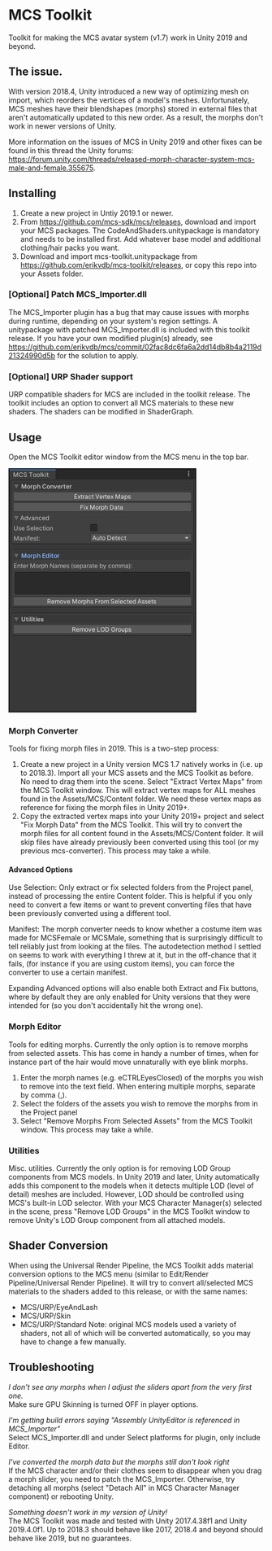 # MCS Toolkit
Toolkit for making the MCS avatar system (v1.7) work in Unity 2019 and beyond.

## The issue.
With version 2018.4, Unity introduced a new way of optimizing mesh on import, which reorders the vertices of a model's meshes. Unfortunately, MCS meshes have their blendshapes (morphs) stored in external files that aren't automatically updated to this new order. As a result, the morphs don't work in newer versions of Unity.

More information on the issues of MCS in Unity 2019 and other fixes can be found in this thread the Unity forums: <https://forum.unity.com/threads/released-morph-character-system-mcs-male-and-female.355675>.

## Installing 
1. Create a new project in Untiy 2019.1 or newer.
2. From <https://github.com/mcs-sdk/mcs/releases>, download and import your MCS packages. The CodeAndShaders.unitypackage is mandatory and needs to be installed first. Add whatever base model and additional clothing/hair packs you want.
3. Download and import mcs-toolkit.unitypackage from <https://github.com/erikvdb/mcs-toolkit/releases>, or copy this repo into your Assets folder.

### [Optional] Patch MCS_Importer.dll
The MCS_Importer plugin has a bug that may cause issues with morphs during runtime, depending on your system's region settings. A unitypackage with patched MCS_Importer.dll is included with this toolkit release. If you have your own modified plugin(s) already, see <https://github.com/erikvdb/mcs/commit/02fac8dc6fa6a2dd14db8b4a2119d21324990d5b> for the solution to apply.

### [Optional] URP Shader support
URP compatible shaders for MCS are included in the toolkit release. The toolkit includes an option to convert all MCS materials to these new shaders. The shaders can be modified in ShaderGraph.

## Usage
Open the MCS Toolkit editor window from the MCS menu in the top bar.

![MCS Toolkit Editor Window](mcs-toolkit-editor.jpg)

### Morph Converter
Tools for fixing morph files in 2019. This is a two-step process:
1. Create a new project in a Unity version MCS 1.7 natively works in (i.e. up to 2018.3). Import all your MCS assets and the MCS Toolkit as before. No need to drag them into the scene. Select "Extract Vertex Maps" from the MCS Toolkit window. This will extract vertex maps for ALL meshes found in the Assets/MCS/Content folder. We need these vertex maps as reference for fixing the morph files in Unity 2019+. 
2. Copy the extracted vertex maps into your Unity 2019+ project and select "Fix Morph Data" from the MCS Toolkit. This will try to convert the morph files for all content found in the Assets/MCS/Content folder. It will skip files have already previously been converted using this tool (or my previous mcs-converter). This process may take a while.

#### Advanced Options
Use Selection: Only extract or fix selected folders from the Project panel, instead of processing the entire Content folder. This is helpful if you only need to convert a few items or want to prevent converting files that have been previously converted using a different tool.

Manifest: The morph converter needs to know whether a costume item was made for MCSFemale or MCSMale, something that is surprisingly difficult to tell reliably just from looking at the files. The autodetection method I settled on seems to work with everything I threw at it, but in the off-chance that it fails, (for instance if you are using custom items), you can force the converter to use a certain manifest.

Expanding Advanced options will also enable both Extract and Fix buttons, where by default they are only enabled for Unity versions that they were intended for (so you don't accidentally hit the wrong one).

### Morph Editor
Tools for editing morphs. Currently the only option is to remove morphs from selected assets. This has come in handy a number of times, when for instance part of the hair would move unnaturally with eye blink morphs. 

1. Enter the morph names (e.g. eCTRLEyesClosed) of the morphs you wish to remove into the text field. When entering multiple morphs, separate by comma (,).
2. Select the folders of the assets you wish to remove the morphs from in the Project panel
3. Select "Remove Morphs From Selected Assets" from the MCS Toolkit window. This process may take a while.

### Utilities
Misc. utilities. Currently the only option is for removing LOD Group components from MCS models. In Unity 2019 and later, Unity automatically adds this component to the models when it detects multiple LOD (level of detail) meshes are included. However, LOD should be controlled using MCS's built-in LOD selector. With your MCS Character Manager(s) selected in the scene, press "Remove LOD Groups" in the MCS Toolkit window to remove Unity's LOD Group component from all attached models.

## Shader Conversion
When using the Universal Render Pipeline, the MCS Toolkit adds material conversion options to the MCS menu (similar to Edit/Render Pipeline/Universal Render Pipeline). It will try to convert all/selected MCS materials to the shaders added to this release, or with the same names:
- MCS/URP/EyeAndLash
- MCS/URP/Skin
- MCS/URP/Standard
Note: original MCS models used a variety of shaders, not all of which will be converted automatically, so you may have to change a few manually.

## Troubleshooting
*I don't see any morphs when I adjust the sliders apart from the very first one.*\
Make sure GPU Skinning is turned OFF in player options.

*I'm getting build errors saying "Assembly UnityEditor is referenced in MCS_Importer"*\
Select MCS_Importer.dll and under Select platforms for plugin, only include Editor.

*I've converted the morph data but the morphs still don't look right*\
If the MCS character and/or their clothes seem to disappear when you drag a morph slider, you need to patch the MCS_Importer. Otherwise, try detaching all morphs (select "Detach All" in MCS Character Manager component) or rebooting Unity.

*Something doesn't work in my version of Unity!*\
The MCS Toolkit was made and tested with Unity 2017.4.38f1 and Unity 2019.4.0f1. Up to 2018.3 should behave like 2017, 2018.4 and beyond should behave like 2019, but no guarantees.
